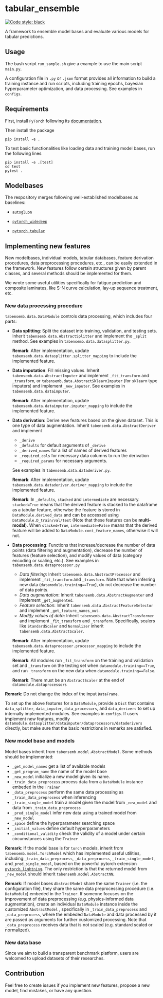 # tabular_ensemble
[![Code style: black](https://img.shields.io/badge/code%20style-black-000000.svg)](https://github.com/psf/black)

A framework to ensemble model bases and evaluate various models for tabular predictions.

## Usage

The bash script `run_sample.sh` give a example to use the main script `main.py`.

A configuration file in `.py` or `.json` format provides all information to build a training instance and run scripts, including training epochs, bayesian hyperparameter optimization, and data processing. See examples in `configs`.

## Requirements

First, install `PyTorch` following its [documentation](https://pytorch.org/get-started/locally/).

Then install the package

```shell
pip install -e .
```

To test basic functionalities like loading data and training model bases, run the following lines

```shell
pip install -e .[test]
cd test
pytest .
```

## Modelbases

The respository merges following well-established modelbases as baselines:

* [`autogluon`](https://github.com/autogluon/autogluon)

* [`pytorch_widedeep`](https://github.com/jrzaurin/pytorch-widedeep)

* [`pytorch_tabular`](https://github.com/manujosephv/pytorch_tabular)


## Implementing new features

New modelbases, individual models, tabular databases, feature derivation procedures, data preprocessing procedures, etc., can be easily extended in the framework. New features follow certain structures given by parent classes, and several methods should be implemented for them.

We wrote some useful utilities specifically for fatigue prediction and composite laminates, like S-N curve calculation, lay-up sequence treatment, etc.

### New data processing procedure

`tabensemb.data.DataModule` controls data processing, which includes four parts:

* **Data splitting**: Split the dataset into training, validation, and testing sets. Inherit `tabensemb.data.AbstractSplitter` and implement the `_split` method. See examples in `tabensemb.data.datasplitter.py`.

  **Remark**: After implementation, update `tabensemb.data.datasplitter.splitter_mapping` to include the implemented feature.

* **Data imputation**: Fill missing values. Inherit `tabensemb.data.AbstractImputer` and implement `_fit_transform` and `_transform`, or `tabensemb.data.AbstractSklearnImputer` (for `sklearn` type imputers)  and implement `_new_imputer`. See examples in `tabensemb.data.dataimputer`.

  **Remark**: After implementation, update `tabensemb.data.dataimputer.imputer_mapping` to include the implemented feature.

* **Data derivation**: Derive new features based on the given dataset. This is one type of data augmentation. Inherit `tabensemb.data.AbstractDeriver` and implement 

  * `_derive`
  * `_defaults` for default arguments of `_derive`
  * `_derived_names` for a list of names of derived features
  * `_required_cols` for necessary data columns to run the derivation
  * `_required_params` for necessary arguments.

  See examples in `tabensemb.data.dataderiver.py`.

  **Remark**: After implementation, update `tabensemb.data.dataderiver.deriver_mapping` to include the implemented feature.

  **Remark**: In `_defaults`, `stacked` and `intermediate` are necessary. `stacked=True` means that the derived feature is stacked to the dataframe as a tabular feature, otherwise the feature is stored in `DataModule.derived_data` and can be accessed using `DataModule.D_train/val/test` (Note that these features can be **multi-modal**). When `stacked=True`,  `intermediate=False` means that the derived feature will be added to `DataModule.cont_feature_names`, otherwise it will not.

* **Data processing**: Functions that increase/decrease the number of data points (data filtering and augmentation), decrease the number of features (feature selection), and modify values of data (category encoding or scaling, etc.).  See examples in `tabensemb.data.dataprocessor.py`

  * *Data filtering*: Inherit `tabensemb.data.AbstractProcessor` and implement `_fit_transform` and `_transform`. Note that when inferring new data (`datamodule.training==True`), do not decrease the number of data points.
  * *Data augmentation*: Inherit `tabensemb.data.AbstractAugmenter` and implement `_get_augmented`.
  * *Feature selection*: Inherit `tabensemb.data.AbstractFeatureSelector` and implement `_get_feature_names_out`.
  * *Modify values of data*: Inherit `tabensemb.data.AbstractTransformer` and implement `_fit_transform` and `_transform`. Specifically, scalers like `StandardScaler` and `Normalizer` inherit `tabensemb.data.AbstractScaler`. 

  **Remark**: After implementation, update `tabensemb.data.dataprocessor.processor_mapping` to include the implemented feature.

  **Remark**: All modules run `_fit_transform` on the training and validation set and `_transform` on the testing set when `datamodule.training==True`, and run `_transform` on the new data when `datamodule.training==False`.

  **Remark**: There must be an `AbstractScaler` at the end of `datamodule.dataprocessors`

**Remark**: Do not change the index of the input `DataFrame`.

To set up the above features for a `DataModule`, provide a `Dict` that contains `data_splitter`, `data_imputer`, `data_processors`, and `data_derivers` to set up internally implemented modules. See examples in `configs`. If users implement new features, modify `datamodule.datasplitter/dataimputer/dataprocessors/dataderivers` directly, but make sure that the basic restrictions in remarks are satisfied.

### New model base and models

Model bases inherit from `tabensemb.model.AbstractModel`. Some methods should be implemented:

* `_get_model_names` get a list of available models
* `_get_program_name` the name of the model base
* `_new_model` initialize a new model given its name.
* `_train_data_preprocess` process data from a `DataModule` instance embeded in the `Trainer`
* `_data_preprocess` perform the same data processing as `_train_data_preprocess` when inferencing
* `_train_single_model` train a model given the model from `_new_model` and data from `_train_data_preprocess`
* `_pred_single_model` infer new data using a trained model from `_new_model`
* `_space` define the hyperparameter searching space
* `_initial_values` define default hyperparameters
* `_conditional_validity` check the validity of a model under certain circumstances using the `Trainer` 

**Remark**: If the model base is for `torch` models, inherit from `tabensemb.model.TorchModel` which has implemented useful utilities, including `_train_data_preprocess`, `_data_preprocess`, `_train_single_model`, and`_pred_single_model`, based on the powerful pytorch extension [`pytorch_lightning`](https://github.com/Lightning-AI/lightning). The only restriction is that the returned model from `_new_model` should inherit `tabensemb.model.AbstractNN`.

**Remark**: If model bases `AbstractModel` share the same `Trainer` (i.e. the configuration file), they share the same data preprocessing procedure (i.e. `DataModule`) embeded in the `Trainer`. If someone focuses on the improvement of data preprocessing (e.g. physics-informed data augmentation), create an individual `DataModule` instance inside the customized `AbstractModel` , specifically in `_train_data_preprocess` and `_data_preprocess`, where the embeded `DataModule` and data processed by it are passed as arguments for further customized processing. Note that `_data_preprocess` receives data that is not scaled (e.g. standard scaled or normalized).

### New data base

Since we aim to build a transparent benchmark platform, users are welcomed to upload datasets of their researches.

## Contribution

Feel free to create issues if you implement new features, propose a new model, find mistakes, or have any question.

